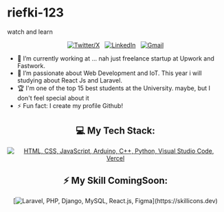 # riefki-123
watch and learn

<div align="center">
  
[![Twitter/X](https://skillicons.dev/icons?i=instagram)](https://www.instagram.com/nugraha_rfki/) &nbsp;
[![LinkedIn](https://skillicons.dev/icons?i=linkedin)](https://www.linkedin.com/in/riefki-nugraha/) &nbsp;
[![Gmail](https://skillicons.dev/icons?i=gmail)](mailto:riefki.freelancer@gmail.com?subject=Hello%20Chief!,%20From%20Github)

</div>

- 🔭 I’m currently working at ... nah just freelance startup at Upwork and Fastwork.
- 🌱 I’m passionate about Web Development and IoT. This year i will studying about React Js and Laravel.
- 🏆 I'm one of the top 15 best students at the University. maybe, but I don't feel special about it
- ⚡ Fun fact: I create my profile Github!

<div align="center">

## 💻 My Tech Stack:

[![HTML, CSS, JavaScript, Arduino, C++, Python, Visual Studio Code, Vercel](https://skillicons.dev/icons?i=html,css,js,arduino,cpp,py,vscode,vercel)](https://skillicons.dev)

## ⚡ My Skill ComingSoon:

[![Laravel, PHP, Django, MySQL, React.js, Figma](https://skillicons.dev/icons?i=laravel,php,django,mysql,react,figma,)](https://skillicons.dev)

</div>
